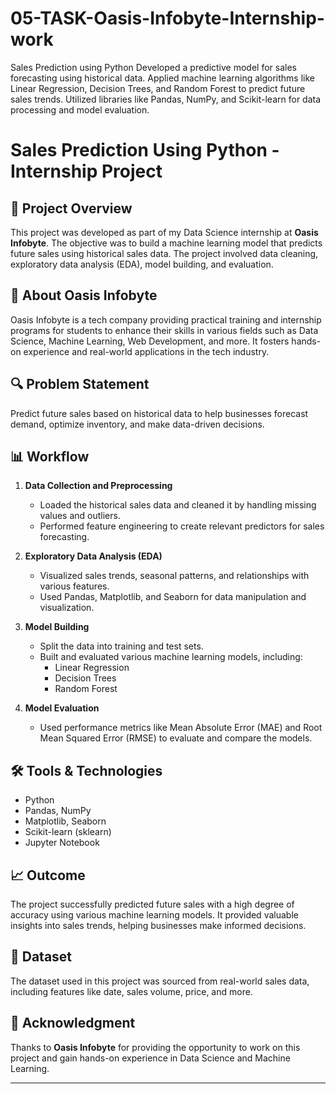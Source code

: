 # 05-TASK-Oasis-Infobyte-Internship-work
Sales Prediction using Python Developed a predictive model for sales forecasting using historical data. Applied machine learning algorithms like Linear Regression, Decision Trees, and Random Forest to predict future sales trends. Utilized libraries like Pandas, NumPy, and Scikit-learn for data processing and model evaluation.

# Sales Prediction Using Python - Internship Project

## 📌 Project Overview
This project was developed as part of my Data Science internship at **Oasis Infobyte**. The objective was to build a machine learning model that predicts future sales using historical sales data. The project involved data cleaning, exploratory data analysis (EDA), model building, and evaluation.

## 🏢 About Oasis Infobyte
Oasis Infobyte is a tech company providing practical training and internship programs for students to enhance their skills in various fields such as Data Science, Machine Learning, Web Development, and more. It fosters hands-on experience and real-world applications in the tech industry.

## 🔍 Problem Statement
Predict future sales based on historical data to help businesses forecast demand, optimize inventory, and make data-driven decisions.

## 📊 Workflow
1. **Data Collection and Preprocessing**
   - Loaded the historical sales data and cleaned it by handling missing values and outliers.
   - Performed feature engineering to create relevant predictors for sales forecasting.

2. **Exploratory Data Analysis (EDA)**
   - Visualized sales trends, seasonal patterns, and relationships with various features.
   - Used Pandas, Matplotlib, and Seaborn for data manipulation and visualization.

3. **Model Building**
   - Split the data into training and test sets.
   - Built and evaluated various machine learning models, including:
     - Linear Regression
     - Decision Trees
     - Random Forest

4. **Model Evaluation**
   - Used performance metrics like Mean Absolute Error (MAE) and Root Mean Squared Error (RMSE) to evaluate and compare the models.

## 🛠️ Tools & Technologies
- Python
- Pandas, NumPy
- Matplotlib, Seaborn
- Scikit-learn (sklearn)
- Jupyter Notebook

## 📈 Outcome
The project successfully predicted future sales with a high degree of accuracy using various machine learning models. It provided valuable insights into sales trends, helping businesses make informed decisions.

## 📁 Dataset
The dataset used in this project was sourced from real-world sales data, including features like date, sales volume, price, and more.

## 🙌 Acknowledgment
Thanks to **Oasis Infobyte** for providing the opportunity to work on this project and gain hands-on experience in Data Science and Machine Learning.

---

